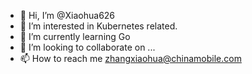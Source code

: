 - 👋 Hi, I’m @Xiaohua626
- 👀 I’m interested in Kubernetes related.
- 🌱 I’m currently learning Go
- 💞️ I’m looking to collaborate on ...
- 📫 How to reach me zhangxiaohua@chinamobile.com

<!---
Xiaohua626/Xiaohua626 is a ✨ special ✨ repository because its `README.md` (this file) appears on your GitHub profile.
You can click the Preview link to take a look at your changes.
--->
